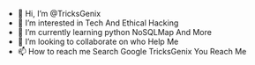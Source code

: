 - 👋 Hi, I’m @TricksGenix
- 👀 I’m interested in Tech And Ethical Hacking
- 🌱 I’m currently learning python NoSQLMap And More 
- 💞️ I’m looking to collaborate on who Help Me 
- 📫 How to reach me Search Google TricksGenix You Reach Me 

<!---
TricksGenix/TricksGenix is a ✨ special ✨ repository because its `README.md` (this file) appears on your GitHub profile.
You can click the Preview link to take a look at your changes.
--->
